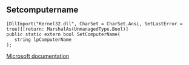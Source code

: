 ## Setcomputername

```
[DllImport("Kernel32.dll", CharSet = CharSet.Ansi, SetLastError = true)][return: MarshalAs(UnmanagedType.Bool)]
public static extern bool SetComputerName(
   string lpComputerName
);
```

[Microsoft documentation](https://docs.microsoft.com/en-us/windows/win32/api/winbase/nf-winbase-setcomputernamea)
